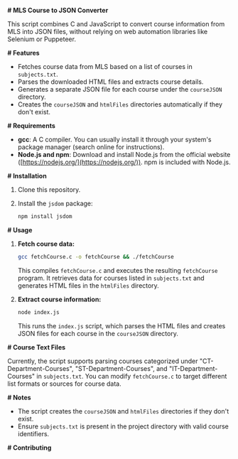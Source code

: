 **# MLS Course to JSON Converter**

This script combines C and JavaScript to convert course information from MLS into JSON files, without relying on web automation libraries like Selenium or Puppeteer.

**# Features**

- Fetches course data from MLS based on a list of courses in `subjects.txt`.
- Parses the downloaded HTML files and extracts course details.
- Generates a separate JSON file for each course under the `courseJSON` directory.
- Creates the `courseJSON` and `htmlFiles` directories automatically if they don't exist.

**# Requirements**

- **gcc**: A C compiler. You can usually install it through your system's package manager (search online for instructions).
- **Node.js and npm**: Download and install Node.js from the official website ([https://nodejs.org/](https://nodejs.org/)). npm is included with Node.js.

**# Installation**

1. Clone this repository.
2. Install the `jsdom` package:

   ```bash
   npm install jsdom
   ```

**# Usage**

1. **Fetch course data:**
   ```bash
   gcc fetchCourse.c -o fetchCourse && ./fetchCourse
   ```
   This compiles `fetchCourse.c` and executes the resulting `fetchCourse` program. It retrieves data for courses listed in `subjects.txt` and generates HTML files in the `htmlFiles` directory.

2. **Extract course information:**
   ```bash
   node index.js
   ```
   This runs the `index.js` script, which parses the HTML files and creates JSON files for each course in the `courseJSON` directory.

**# Course Text Files**

Currently, the script supports parsing courses categorized under "CT-Department-Courses", "ST-Department-Courses", and "IT-Department-Courses" in `subjects.txt`. You can modify `fetchCourse.c` to target different list formats or sources for course data.

**# Notes**

- The script creates the `courseJSON` and `htmlFiles` directories if they don't exist.
- Ensure `subjects.txt` is present in the project directory with valid course identifiers.

**# Contributing**
